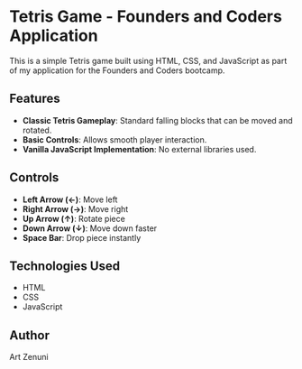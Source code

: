 # Tetris Game - Founders and Coders Application

This is a simple Tetris game built using HTML, CSS, and JavaScript as part of my application for the Founders and Coders bootcamp.

## Features
- **Classic Tetris Gameplay**: Standard falling blocks that can be moved and rotated.
- **Basic Controls**: Allows smooth player interaction.
- **Vanilla JavaScript Implementation**: No external libraries used.

## Controls
- **Left Arrow (←)**: Move left
- **Right Arrow (→)**: Move right
- **Up Arrow (↑)**: Rotate piece
- **Down Arrow (↓)**: Move down faster
- **Space Bar**: Drop piece instantly

## Technologies Used
- HTML
- CSS
- JavaScript

## Author
Art Zenuni

